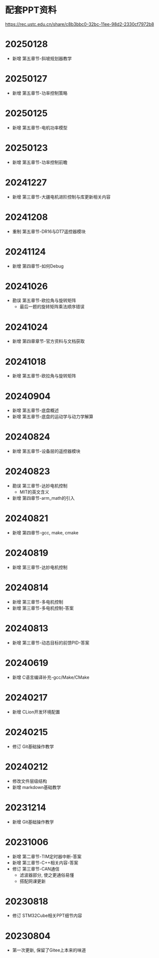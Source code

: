 # 配套PPT资料

https://rec.ustc.edu.cn/share/c8b3bbc0-32bc-11ee-98d2-2330cf7972b8

# 20250128

- 新增 第五章节-斜坡规划器教学

# 20250127

- 新增 第五章节-功率控制策略

# 20250125

- 新增 第五章节-电机功率模型

# 20250123

- 新增 第五章节-功率控制前瞻

# 20241227

- 新增 第三章节-大疆电机进阶控制与库更新相关内容

# 20241208

- 重制 第五章节-DR16与DT7遥控器模块

# 20241124

- 新增 第四章节-如何Debug

# 20241026

- 勘误 第五章节-欧拉角与旋转矩阵
  - 最后一题的旋转矩阵乘法顺序错误

# 20241024

- 新增 第四章章节-官方资料与文档获取

# 20241018

- 新增 第五章节-欧拉角与旋转矩阵

# 20240904

- 新增 第五章节-底盘概述
- 新增 第五章节-底盘的运动学与动力学解算

# 20240824

- 新增 第五章节-设备层的遥控器模块

# 20240823

- 勘误 第三章节-达妙电机控制
  - MIT的英文含义
- 新增 第四章节-arm_math的引入

# 20240821

- 新增 第四章节-gcc, make, cmake

# 20240819

- 新增 第三章节-达妙电机控制

# 20240814

- 新增 第三章节-多电机控制
- 新增 第三章节-多电机控制-答案

# 20240813

- 新增 第三章节-动态目标的前馈PID-答案

# 20240619

- 新增 C语言编译补充-gcc/Make/CMake

# 20240217

-   新增 CLion开发环境配置

# 20240215

-   修订 Git基础操作教学

# 20240212

-   修改文件层级结构
-   新增 markdown基础教学

# 20231214

-   新增 Git基础操作教学

# 20231006

-   新增 第二章节-TIM定时器中断-答案
-   新增 第三章节-C++相关内容-答案
-   修订 第三章节-CAN通信
    -   滤波器部分, 使之更通俗易懂
    -   搭配网课更新

# 20230818

-   修订 STM32Cube相关PPT细节内容

# 20230804

-   第一次更新, 保留了Gitee上本来的味道